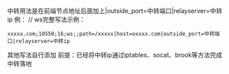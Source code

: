 中转用法是在前端节点地址后面加上|outside_port=中转端口|relayserver=中转ip
例：
// ws完整写法示例：
```
xxxxx.com;10550;16;ws;;path=/xxxxx|host=oxxxx.com|outside_port=中转端口|relayserver=中转ip
```
其他写法自行添加
前提：已经将中转ip通过iptables、socat、brook等方法完成中转落地